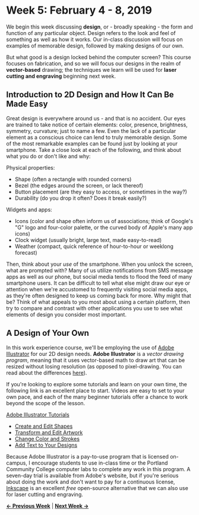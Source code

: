 # Week 5: February 4 - 8, 2019

We begin this week discussing **design**, or - broadly speaking - the form and function of any particular object. Design refers to the look and feel of something as well as how it works. Our in-class discussion will focus on examples of memorable design, followed by making designs of our own.

But what good is a design locked behind the computer screen? This course focuses on fabrication, and so we will focus our designs in the realm of **vector-based** drawing; the techniques we learn will be used for **laser cutting and engraving** beginning next week.

## Introduction to 2D Design and How It Can Be Made Easy

Great design is everywhere around us - and that is no accident. Our eyes are trained to take notice of certain elements: color, presence, brightness, symmetry, curvature; just to name a few. Even the lack of a particular element as a conscious choice can lend to truly memorable design. Some of the most remarkable examples can be found just by looking at your smartphone. Take a close look at each of the following, and think about what you do or don't like and why:

Physical properties:
* Shape (often a rectangle with rounded corners)
* Bezel (the edges around the screen, or lack thereof)
* Button placement (are they easy to access, or sometimes in the way?)
* Durability (do you drop it often? Does it break easily?)

Widgets and apps:
* Icons (color and shape often inform us of associations; think of Google's "G" logo and four-color palette, or the curved body of Apple's many app icons)
* Clock widget (usually bright, large text, made easy-to-read)
* Weather (compact, quick reference of hour-to-hour or weeklong forecast)

Then, think about your _use_ of the smartphone. When you unlock the screen, what are prompted with? Many of us utilize notifications from SMS message apps as well as our phone, but social media tends to flood the feed of many smartphone users. It can be difficult to tell what else might draw our eye or attention when we're accustomed to frequently visiting social media apps, as they're often designed to keep us coming back for more. Why might that be? Think of what appeals to you most about using a certain platform, then try to compare and contrast with other applications you use to see what elements of design you consider most important.

## A Design of Your Own

In this work experience course, we'll be employing the use of [Adobe Illustrator](https://www.adobe.com/products/illustrator.html) for our 2D design needs. **Adobe Illustrator** is a _vector drawing program_, meaning that it uses vector-based math to draw art that can be resized without losing resolution (as opposed to pixel-drawing. You can read about the differences [here](https://www.howtogeek.com/howto/32597/whats-the-difference-between-pixels-and-vectors/)).

If you're looking to explore some tutorials and learn on your own time, the following link is an excellent place to start. Videos are easy to set to your own pace, and each of the many beginner tutorials offer a chance to work beyond the scope of the lesson.

[Adobe Illustrator Tutorials](https://helpx.adobe.com/illustrator/tutorials.html)
* [Create and Edit Shapes](https://github.com/jlaurentpdx/beginning-maker-tech/tree/gh-pages/assets/ai_tutorials/shapes-basics)
* [Transform and Edit Artwork](https://github.com/jlaurentpdx/beginning-maker-tech/tree/gh-pages/assets/ai_tutorials/edit-artwork-basics)
* [Change Color and Strokes](https://github.com/jlaurentpdx/beginning-maker-tech/tree/gh-pages/assets/ai_tutorials/color-basics)
* [Add Text to Your Designs](https://github.com/jlaurentpdx/beginning-maker-tech/tree/gh-pages/assets/ai_tutorials/text-basics)

Because Adobe Illustrator is a pay-to-use program that is licensed on-campus, I encourage students to use in-class time or the Portland Community College computer labs to complete any work in this program. A seven-day trial is available from Adobe's website, but if you're serious about doing the work and don't want to pay for a continuous license, [Inkscape](https://inkscape.org/) is an excellent _free_ open-source alternative that we can also use for laser cutting and engraving.

**[&larr; Previous Week](http://www.jlaurentpdx.github.io/beginning-maker-tech/week/4)** | **[Next Week &rarr;](http://www.jlaurentpdx.github.io/beginning-maker-tech/week/7)**

